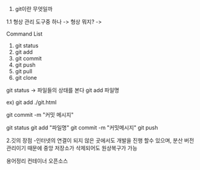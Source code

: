 1. git이란 무엇일까 

1.1 형상 관리 도구중 하나 
 -> 형상 뭐지? 
 ->

 
 Command List 
 1) git status
 2) git add 
 3) git commit 
 4) git push
 5) git pull
 6) git clone 

 
 git status -> 파일들의 상태를 본다
 git add  파일명
  
 ex) git add ./git.html


 git commit -m "커밋 메시지"


 git status 
 git add "파일명"
 git commit -m "커밋메시지"
 git push 

 2.깃의 장점
 -인터넷의 연결이 되지 않은 곳에서도 개발을 진행 할수 있으며,
 분산 버전관리이기 때문에 중앙 저장소가 삭제되어도 원상복구가 가능


 용어정리
  컨테이너 
  오픈소스

